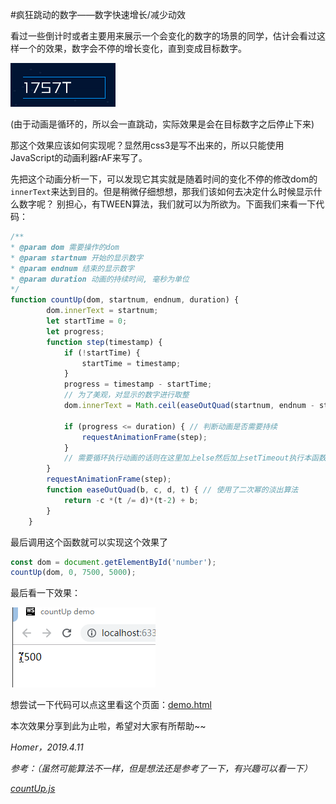 #疯狂跳动的数字——数字快速增长/减少动效

看过一些倒计时或者主要用来展示一个会变化的数字的场景的同学，估计会看过这样一个的效果，数字会不停的增长变化，直到变成目标数字。

![example](./img/countUp.gif)

(由于动画是循环的，所以会一直跳动，实际效果是会在目标数字之后停止下来)

那这个效果应该如何实现呢？显然用css3是写不出来的，所以只能使用JavaScript的动画利器rAF来写了。

先把这个动画分析一下，可以发现它其实就是随着时间的变化不停的修改dom的`innerText`来达到目的。但是稍微仔细想想，那我们该如何去决定什么时候显示什么数字呢？
别担心，有TWEEN算法，我们就可以为所欲为。下面我们来看一下代码：

```javascript
/**
* @param dom 需要操作的dom
* @param startnum 开始的显示数字
* @param endnum 结束的显示数字
* @param duration 动画的持续时间, 毫秒为单位
*/
function countUp(dom, startnum, endnum, duration) {
        dom.innerText = startnum;
        let startTime = 0;
        let progress;
        function step(timestamp) {
            if (!startTime) {
                startTime = timestamp;
            }
            progress = timestamp - startTime;
            // 为了美观，对显示的数字进行取整
            dom.innerText = Math.ceil(easeOutQuad(startnum, endnum - startnum, duration, progress));

            if (progress <= duration) { // 判断动画是否需要持续
                requestAnimationFrame(step);
            }
            // 需要循环执行动画的话则在这里加上else然后加上setTimeout执行本函数即可
        }
        requestAnimationFrame(step);
        function easeOutQuad(b, c, d, t) { // 使用了二次幂的淡出算法
            return -c *(t /= d)*(t-2) + b;
        }
    }
```
最后调用这个函数就可以实现这个效果了

```javascript
const dom = document.getElementById('number');
countUp(dom, 0, 7500, 5000);
```
最后看一下效果：

![example2](./img/example.gif)

想尝试一下代码可以点这里看这个页面：[demo.html](./demo.html)

本次效果分享到此为止啦，希望对大家有所帮助~~

*Homer，2019.4.11* 

*参考：（虽然可能算法不一样，但是想法还是参考了一下，有兴趣可以看一下）*

[*countUp.js*](https://github.com/inorganik/countUp.js)
